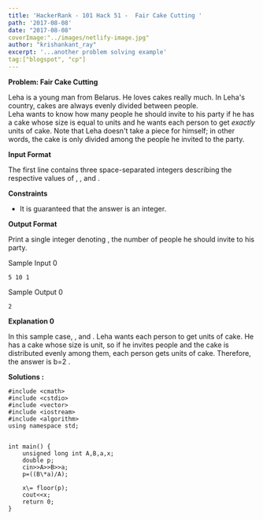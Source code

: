 ```yaml
---
title: 'HackerRank - 101 Hack 51 -  Fair Cake Cutting '
path: '2017-08-08'
date: "2017-08-08"
coverImage:"../images/netlify-image.jpg"
author: "krishankant_ray"
excerpt: '...another problem solving example'
tag:["blogspot", "cp"]
---
```


**Problem: Fair Cake Cutting**  
  
Leha is a young man from Belarus. He loves cakes really much. In Leha's country, cakes are always evenly divided between people.  
Leha wants to know how many people he should invite to his party if he has a cake whose size is equal to units and he wants each person to get _exactly_ units of cake. Note that Leha doesn't take a piece for himself; in other words, the cake is only divided among the people he invited to the party.  
  
  

**Input Format**

The first line contains three space-separated integers describing the respective values of , , and .

  
**Constraints**

  

*   It is guaranteed that the answer is an integer.

  
**Output Format**

  
Print a single integer denoting , the number of people he should invite to his party.

  
  
Sample Input 0

```
5 10 1  

```

  
Sample Output 0

```
2  

```

  
****Explanation** 0**

In this sample case, , and . Leha wants each person to get units of cake. He has a cake whose size is unit, so if he invites people and the cake is distributed evenly among them, each person gets units of cake. Therefore, the answer is b=2 .  
  
**Solutions :**  
  
```
#include <cmath>  
#include <cstdio>  
#include <vector>  
#include <iostream>  
#include <algorithm>  
using namespace std;  
  
  
int main() {  
    unsigned long int A,B,a,x;  
    double p;  
    cin>>A>>B>>a;  
    p=((B\*a)/A);  
      
    x\= floor(p);  
    cout<<x;  
    return 0;  
}
```
